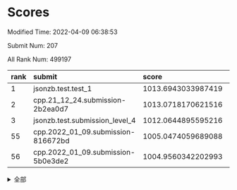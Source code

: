 # Scores

Modified Time: 2022-04-09 06:38:53

Submit Num: 207

All Rank Num: 499197

| rank |               submit               |       score        |       sigma        | pk_num |
| :--- | :--------------------------------- | :----------------- | :----------------- | :----- |
| 1    | jsonzb.test.test_1                 | 1013.6943033987419 | 0.834009020759972  | 9649   |
| 2    | cpp.21_12_24.submission-2b2ea0d7   | 1013.0718170621516 | 0.7939832531261307 | 9650   |
| 3    | jsonzb.test.submission_level_4     | 1012.0644895595216 | 0.8106066574358309 | 9646   |
| 55   | cpp.2022_01_09.submission-816672bd | 1005.0474059689088 | 0.7196491084125345 | 9645   |
| 56   | cpp.2022_01_09.submission-5b0e3de2 | 1004.9560342202993 | 0.7257774911571515 | 9642   |


<details>
<summary>全部</summary>

| rank |                 submit                 |       score        |       sigma        | pk_num |
| :--- | :------------------------------------- | :----------------- | :----------------- | :----- |
| 1    | jsonzb.test.test_1                     | 1013.6943033987419 | 0.834009020759972  | 9649   |
| 2    | cpp.21_12_24.submission-2b2ea0d7       | 1013.0718170621516 | 0.7939832531261307 | 9650   |
| 3    | jsonzb.test.submission_level_4         | 1012.0644895595216 | 0.8106066574358309 | 9646   |
| 4    | gobigger.level_3.submission_level_3_26 | 1011.73264857562   | 0.7502666109280781 | 9650   |
| 5    | gobigger.level_3.submission_level_3_41 | 1011.6055151567635 | 0.787461064450142  | 9648   |
| 6    | gobigger.level_3.submission_level_3_46 | 1011.5356199540189 | 0.7719491212269329 | 9647   |
| 7    | gobigger.level_3.submission_level_3_29 | 1011.3082583668729 | 0.7524343723391166 | 9649   |
| 8    | gobigger.level_3.submission_level_3_37 | 1011.2795952011677 | 0.7970426423232272 | 9647   |
| 9    | gobigger.level_3.submission_level_3_27 | 1011.1648303141297 | 0.7667970919567414 | 9644   |
| 10   | gobigger.level_3.submission_level_3_40 | 1011.005469188383  | 0.7575588317951134 | 9643   |
| 11   | gobigger.level_3.submission_level_3_30 | 1010.9052419036318 | 0.7664051219945838 | 9650   |
| 12   | gobigger.level_3.submission_level_3_25 | 1010.7641008767022 | 0.7719259884281091 | 9649   |
| 13   | gobigger.level_3.submission_level_3_8  | 1010.7459962980372 | 0.7486369026019192 | 9647   |
| 14   | gobigger.level_3.submission_level_3_45 | 1010.6635699702716 | 0.736335571827776  | 9646   |
| 15   | gobigger.level_3.submission_level_3_44 | 1010.6568234523168 | 0.7650209860971643 | 9648   |
| 16   | gobigger.level_3.submission_level_3_38 | 1010.6284315951013 | 0.7621838594453691 | 9645   |
| 17   | gobigger.level_3.submission_level_3_10 | 1010.3910775447835 | 0.7699064114472255 | 9647   |
| 18   | gobigger.level_3.submission_level_3_36 | 1010.2957764131397 | 0.7673690259353495 | 9648   |
| 19   | gobigger.level_3.submission_level_3_2  | 1010.2247487969345 | 0.7636847495772219 | 9640   |
| 20   | gobigger.level_3.submission_level_3_49 | 1010.2150896727786 | 0.759538653947601  | 9646   |
| 21   | gobigger.level_3.submission_level_3_12 | 1010.2012362630326 | 0.7815920546469912 | 9649   |
| 22   | gobigger.level_3.submission_level_3_23 | 1010.2004205814533 | 0.749811983655763  | 9645   |
| 23   | gobigger.level_3.submission_level_3_21 | 1010.1105770148852 | 0.7395316621496896 | 9640   |
| 24   | gobigger.level_3.submission_level_3_22 | 1010.0186566625789 | 0.7626773637826749 | 9643   |
| 25   | gobigger.level_3.submission_level_3_7  | 1009.9387561592204 | 0.7575138050437937 | 9642   |
| 26   | gobigger.level_3.submission_level_3_33 | 1009.8316239583487 | 0.7589349832278511 | 9641   |
| 27   | gobigger.level_3.submission_level_3_13 | 1009.8253153517029 | 0.7527557053751659 | 9651   |
| 28   | gobigger.level_3.submission_level_3_15 | 1009.8244796948026 | 0.7777776439431434 | 9643   |
| 29   | gobigger.level_3.submission_level_3_16 | 1009.8170713427852 | 0.7743903483629166 | 9647   |
| 30   | gobigger.level_3.submission_level_3_47 | 1009.7934171004982 | 0.752450017723853  | 9652   |
| 31   | gobigger.level_3.submission_level_3_3  | 1009.7720669950506 | 0.7602473128061212 | 9648   |
| 32   | gobigger.level_3.submission_level_3_35 | 1009.7270918242767 | 0.7403874547574094 | 9645   |
| 33   | gobigger.level_3.submission_level_3_28 | 1009.700644510791  | 0.7580340899308632 | 9648   |
| 34   | gobigger.level_3.submission_level_3_1  | 1009.6695093269822 | 0.7782907845336274 | 9640   |
| 35   | gobigger.level_3.submission_level_3_34 | 1009.6501906412967 | 0.7550616506768087 | 9647   |
| 36   | gobigger.level_3.submission_level_3_19 | 1009.5984283588976 | 0.7488526742184559 | 9654   |
| 37   | gobigger.level_3.submission_level_3_17 | 1009.5284371955546 | 0.7435890431134868 | 9648   |
| 38   | gobigger.level_3.submission_level_3_48 | 1009.4080597563755 | 0.7367751237252236 | 9649   |
| 39   | gobigger.level_3.submission_level_3_4  | 1009.2597852533612 | 0.7473205335022547 | 9646   |
| 40   | gobigger.level_3.submission_level_3_43 | 1009.1601906565094 | 0.744086587442168  | 9646   |
| 41   | gobigger.level_3.submission_level_3_18 | 1009.1174882671635 | 0.7453759710477099 | 9644   |
| 42   | gobigger.level_3.submission_level_3_20 | 1009.0178178819182 | 0.7225827667839014 | 9644   |
| 43   | gobigger.level_3.submission_level_3_31 | 1009.0119072415572 | 0.7588767449642907 | 9648   |
| 44   | gobigger.level_3.submission_level_3_24 | 1008.992111663191  | 0.746489263411027  | 9648   |
| 45   | gobigger.level_3.submission_level_3_42 | 1008.95969606207   | 0.7413487310672268 | 9651   |
| 46   | gobigger.level_3.submission_level_3_14 | 1008.902359548379  | 0.7436300899595187 | 9645   |
| 47   | gobigger.level_3.submission_level_3_39 | 1008.8414081111358 | 0.7454382353822449 | 9649   |
| 48   | gobigger.level_3.submission_level_3_32 | 1008.8205591865546 | 0.7495387796749077 | 9644   |
| 49   | gobigger.level_3.submission_level_3_9  | 1008.7172855435244 | 0.7316057161234575 | 9650   |
| 50   | gobigger.level_3.submission_level_3_0  | 1008.6833050896325 | 0.7343843923002468 | 9653   |
| 51   | gobigger.level_3.submission_level_3_5  | 1008.6601721051532 | 0.7666120738844128 | 9650   |
| 52   | gobigger.level_3.submission_level_3_6  | 1008.6420206379621 | 0.7384169107129732 | 9648   |
| 53   | gobigger.level_3.submission_level_3_11 | 1008.5157365415765 | 0.7423740181215819 | 9646   |
| 54   | gobigger.level_1.submission_level_1_23 | 1005.1120098964451 | 0.7242219518535635 | 9646   |
| 55   | cpp.2022_01_09.submission-816672bd     | 1005.0474059689088 | 0.7196491084125345 | 9645   |
| 56   | cpp.2022_01_09.submission-5b0e3de2     | 1004.9560342202993 | 0.7257774911571515 | 9642   |
| 57   | gobigger.level_1.submission_level_1_2  | 1004.5167828546321 | 0.7161196119824513 | 9639   |
| 58   | gobigger.level_1.submission_level_1_33 | 1004.3126278724986 | 0.7111977868433951 | 9650   |
| 59   | gobigger.level_1.submission_level_1_20 | 1004.2870840327807 | 0.7058306477842587 | 9647   |
| 60   | gobigger.level_1.submission_level_1_4  | 1004.2144726342797 | 0.713755934104069  | 9645   |
| 61   | gobigger.level_1.submission_level_1_35 | 1004.1954363425691 | 0.7219410347663718 | 9648   |
| 62   | gobigger.level_1.submission_level_1_0  | 1004.0700631700005 | 0.7127361678028731 | 9649   |
| 63   | gobigger.level_1.submission_level_1_17 | 1004.0561371014037 | 0.7180092884469923 | 9645   |
| 64   | gobigger.level_1.submission_level_1_38 | 1004.0186085390582 | 0.70808695451492   | 9647   |
| 65   | gobigger.level_1.submission_level_1_36 | 1003.8670313436854 | 0.7094335881471002 | 9646   |
| 66   | gobigger.level_1.submission_level_1_37 | 1003.8248891328367 | 0.7155831337785418 | 9648   |
| 67   | gobigger.level_1.submission_level_1_26 | 1003.7562474029777 | 0.7136601625808846 | 9644   |
| 68   | gobigger.level_1.submission_level_1_11 | 1003.7090617313395 | 0.7132477753618299 | 9646   |
| 69   | gobigger.level_1.submission_level_1_49 | 1003.688417459174  | 0.7146741782995496 | 9640   |
| 70   | gobigger.level_1.submission_level_1_7  | 1003.6666193073387 | 0.7154266461313247 | 9650   |
| 71   | gobigger.level_1.submission_level_1_27 | 1003.6431666950529 | 0.7257172730843191 | 9644   |
| 72   | gobigger.level_1.submission_level_1_8  | 1003.6369544972958 | 0.7125918720251452 | 9644   |
| 73   | gobigger.level_1.submission_level_1_46 | 1003.5990264410797 | 0.7088265409530861 | 9642   |
| 74   | gobigger.level_1.submission_level_1_19 | 1003.5574774399257 | 0.7131722539535541 | 9647   |
| 75   | gobigger.level_1.submission_level_1_25 | 1003.4612467171805 | 0.7042871231208634 | 9649   |
| 76   | gobigger.level_1.submission_level_1_31 | 1003.4595018467497 | 0.7198970906508463 | 9646   |
| 77   | gobigger.level_1.submission_level_1_47 | 1003.4469576751485 | 0.7116307854021268 | 9645   |
| 78   | gobigger.level_1.submission_level_1_10 | 1003.4060467681566 | 0.713215948630323  | 9647   |
| 79   | gobigger.level_1.submission_level_1_41 | 1003.3891030727827 | 0.7120345153923482 | 9647   |
| 80   | gobigger.level_1.submission_level_1_9  | 1003.3728342909031 | 0.71558592151125   | 9640   |
| 81   | gobigger.level_1.submission_level_1_34 | 1003.3464765496321 | 0.7003210802597444 | 9647   |
| 82   | gobigger.level_1.submission_level_1_16 | 1003.3109344589716 | 0.7181941248365245 | 9643   |
| 83   | gobigger.level_1.submission_level_1_30 | 1003.2499829648696 | 0.7117024175197816 | 9643   |
| 84   | gobigger.level_1.submission_level_1_5  | 1003.2220344613968 | 0.7037666738432681 | 9651   |
| 85   | gobigger.level_1.submission_level_1_40 | 1003.2027818586673 | 0.7128759864339059 | 9644   |
| 86   | gobigger.level_1.submission_level_1_43 | 1003.048411454647  | 0.7031505925146918 | 9648   |
| 87   | gobigger.level_1.submission_level_1_32 | 1003.0115509064357 | 0.715231335334059  | 9643   |
| 88   | gobigger.level_1.submission_level_1_1  | 1002.9945321279486 | 0.7154919060360159 | 9648   |
| 89   | gobigger.level_1.submission_level_1_21 | 1002.9157758863709 | 0.7142472218602758 | 9651   |
| 90   | gobigger.level_1.submission_level_1_45 | 1002.9108041846548 | 0.7174610283130526 | 9648   |
| 91   | gobigger.level_1.submission_level_1_42 | 1002.8712892408416 | 0.7116451906329158 | 9647   |
| 92   | gobigger.level_1.submission_level_1_48 | 1002.8567943017094 | 0.7076625238816123 | 9645   |
| 93   | gobigger.level_1.submission_level_1_3  | 1002.8509416362126 | 0.7087572059286829 | 9644   |
| 94   | gobigger.level_1.submission_level_1_6  | 1002.8296325291922 | 0.7124653426627346 | 9650   |
| 95   | gobigger.level_1.submission_level_1_18 | 1002.7402236678149 | 0.7241581981329144 | 9650   |
| 96   | gobigger.level_1.submission_level_1_12 | 1002.692160178366  | 0.7087541079191396 | 9646   |
| 97   | gobigger.level_1.submission_level_1_24 | 1002.6653330211528 | 0.7058108805659439 | 9651   |
| 98   | gobigger.level_1.submission_level_1_22 | 1002.6629389466045 | 0.718393743665711  | 9649   |
| 99   | gobigger.level_1.submission_level_1_13 | 1002.6193805953374 | 0.7066339532176922 | 9644   |
| 100  | gobigger.level_1.submission_level_1_28 | 1002.588294575342  | 0.7095500864393478 | 9647   |
| 101  | gobigger.level_1.submission_level_1_15 | 1002.2230657420384 | 0.714166544606138  | 9647   |
| 102  | gobigger.level_1.submission_level_1_29 | 1002.1938551714701 | 0.7248409309921983 | 9649   |
| 103  | gobigger.level_1.submission_level_1_14 | 1001.8808112126883 | 0.7045687418494806 | 9650   |
| 104  | gobigger.level_1.submission_level_1_44 | 1001.517306701632  | 0.705192372171899  | 9644   |
| 105  | gobigger.level_1.submission_level_1_39 | 1001.5035293812734 | 0.7154344008071571 | 9653   |
| 106  | gobigger.random.submission_random_23   | 997.5340608511336  | 0.6999272207458496 | 9644   |
| 107  | gobigger.random.submission_random_39   | 997.39243595081    | 0.7179911362091325 | 9650   |
| 108  | gobigger.random.submission_random_8    | 997.2995403468694  | 0.7003022869958458 | 9643   |
| 109  | gobigger.random.submission_random_35   | 996.93220312581    | 0.7178104159408257 | 9647   |
| 110  | gobigger.random.submission_random_34   | 996.8895728438066  | 0.7084347417814163 | 9643   |
| 111  | gobigger.random.submission_random_47   | 996.8853633841536  | 0.710735045434857  | 9639   |
| 112  | gobigger.random.submission_random_20   | 996.8511740185653  | 0.7100086043066444 | 9645   |
| 113  | gobigger.random.submission_random_17   | 996.8507993629598  | 0.7076074824311145 | 9643   |
| 114  | gobigger.random.submission_random_25   | 996.8468585132673  | 0.706221813601964  | 9645   |
| 115  | gobigger.random.submission_random_49   | 996.814645177924   | 0.7060189932909345 | 9644   |
| 116  | gobigger.random.submission_random_43   | 996.7754757155512  | 0.702818233386192  | 9644   |
| 117  | gobigger.random.submission_random_26   | 996.7078063413471  | 0.7040039038055803 | 9649   |
| 118  | gobigger.random.submission_random_4    | 996.6792620431664  | 0.7168398394637355 | 9644   |
| 119  | gobigger.random.submission_random_9    | 996.6314036715228  | 0.7295724261015945 | 9642   |
| 120  | gobigger.random.submission_random_22   | 996.6293107056532  | 0.7174316522332567 | 9646   |
| 121  | gobigger.random.submission_random_30   | 996.53167482668    | 0.7057217879065448 | 9647   |
| 122  | gobigger.random.submission_random_13   | 996.510161565068   | 0.7111105587992737 | 9646   |
| 123  | gobigger.random.submission_random_29   | 996.4763255961936  | 0.7076960852793609 | 9641   |
| 124  | gobigger.random.submission_random_36   | 996.4507747927186  | 0.70715983838812   | 9649   |
| 125  | gobigger.random.submission_random_1    | 996.3102787997663  | 0.7132813349389777 | 9648   |
| 126  | gobigger.random.submission_random_42   | 996.3098725097774  | 0.7249764863246609 | 9651   |
| 127  | gobigger.random.submission_random_37   | 996.2979787646029  | 0.7149951833793262 | 9648   |
| 128  | gobigger.random.submission_random_11   | 996.2271481061497  | 0.7060988410601987 | 9644   |
| 129  | gobigger.random.submission_random_46   | 996.2089752626481  | 0.7005101067073363 | 9648   |
| 130  | gobigger.random.submission_random_24   | 996.1506121314844  | 0.7284872001966227 | 9649   |
| 131  | gobigger.random.submission_random_7    | 996.13722194255    | 0.7179421462314012 | 9649   |
| 132  | gobigger.random.submission_random_19   | 996.0646911099205  | 0.6956951668023903 | 9642   |
| 133  | gobigger.random.submission_random_18   | 996.048647779547   | 0.7123611610870155 | 9647   |
| 134  | gobigger.random.submission_random_44   | 996.0421579884859  | 0.7051968695488362 | 9646   |
| 135  | gobigger.random.submission_random_15   | 996.0293280125491  | 0.7178482585504032 | 9645   |
| 136  | gobigger.random.submission_random_32   | 995.9953435933534  | 0.7201847543399454 | 9651   |
| 137  | gobigger.random.submission_random_27   | 995.9874568131715  | 0.70473706605653   | 9645   |
| 138  | gobigger.random.submission_random_14   | 995.9855649406823  | 0.6941663348667823 | 9647   |
| 139  | gobigger.random.submission_random_48   | 995.9499418153375  | 0.7223093784353516 | 9643   |
| 140  | gobigger.random.submission_random_2    | 995.928022407819   | 0.7108878223437471 | 9644   |
| 141  | gobigger.random.submission_random_3    | 995.9218267952117  | 0.7173798145042761 | 9647   |
| 142  | gobigger.random.submission_random_5    | 995.8933740277396  | 0.7076050363397453 | 9648   |
| 143  | gobigger.random.submission_random_6    | 995.8698606633635  | 0.7123232918099169 | 9649   |
| 144  | gobigger.random.submission_random_33   | 995.7995291468734  | 0.7182682399854221 | 9643   |
| 145  | gobigger.random.submission_random_41   | 995.7937904372093  | 0.701676452375726  | 9645   |
| 146  | gobigger.random.submission_random_0    | 995.6438143411361  | 0.7071331746069535 | 9650   |
| 147  | gobigger.random.submission_random_10   | 995.6329134308133  | 0.708433735841649  | 9642   |
| 148  | gobigger.random.submission_random_31   | 995.6254913193515  | 0.7265305109456123 | 9648   |
| 149  | gobigger.random.submission_random_28   | 995.4557710006044  | 0.7101949018152341 | 9645   |
| 150  | gobigger.random.submission_random_45   | 995.3474000580698  | 0.7196747385377847 | 9647   |
| 151  | gobigger.random.submission_random_16   | 995.2099718747689  | 0.7077561435423606 | 9653   |
| 152  | gobigger.random.submission_random_40   | 994.8847055485088  | 0.7175737607261731 | 9649   |
| 153  | gobigger.random.submission_random_38   | 994.8798015925494  | 0.7105773562640386 | 9643   |
| 154  | gobigger.random.submission_random_21   | 994.832121103116   | 0.7234423789986685 | 9643   |
| 155  | gobigger.random.submission_random_12   | 994.4098417191269  | 0.7136867903452266 | 9650   |
| 156  | gobigger.level_2.submission_level_2_19 | 993.877896658558   | 0.7463625064385342 | 9647   |
| 157  | gobigger.level_2.submission_level_2_16 | 993.8472920578296  | 0.7299981138907107 | 9643   |
| 158  | gobigger.level_2.submission_level_2_4  | 993.7645792231102  | 0.7372909974142335 | 9650   |
| 159  | gobigger.level_2.submission_level_2_18 | 993.7367821627058  | 0.7231786581541622 | 9648   |
| 160  | gobigger.level_2.submission_level_2_20 | 993.5033943187202  | 0.7394972060447763 | 9650   |
| 161  | gobigger.level_2.submission_level_2_3  | 993.4304854509926  | 0.7434338509049226 | 9645   |
| 162  | gobigger.level_2.submission_level_2_48 | 993.0899907247147  | 0.7505082746969527 | 9650   |
| 163  | gobigger.level_2.submission_level_2_22 | 993.0491319658316  | 0.73578235987655   | 9646   |
| 164  | gobigger.level_2.submission_level_2_1  | 993.0248782789572  | 0.7426696444814571 | 9648   |
| 165  | gobigger.level_2.submission_level_2_42 | 993.0183259412119  | 0.7228109036184956 | 9649   |
| 166  | gobigger.level_2.submission_level_2_44 | 992.9923946073656  | 0.7292692292779395 | 9648   |
| 167  | gobigger.level_2.submission_level_2_8  | 992.9062875252366  | 0.7465845324364813 | 9645   |
| 168  | gobigger.level_2.submission_level_2_34 | 992.830091634602   | 0.7287700341927762 | 9650   |
| 169  | gobigger.level_2.submission_level_2_24 | 992.8102241005103  | 0.7361765268965277 | 9641   |
| 170  | gobigger.level_2.submission_level_2_41 | 992.7906416057473  | 0.758419096535219  | 9646   |
| 171  | gobigger.level_2.submission_level_2_6  | 992.756580532563   | 0.7489375929427384 | 9647   |
| 172  | gobigger.level_2.submission_level_2_7  | 992.7398746575725  | 0.7481905200592854 | 9646   |
| 173  | gobigger.level_2.submission_level_2_47 | 992.670738846552   | 0.7301223096460168 | 9647   |
| 174  | gobigger.level_2.submission_level_2_32 | 992.6047671257106  | 0.7382050748292248 | 9642   |
| 175  | gobigger.level_2.submission_level_2_31 | 992.5358997828649  | 0.7348203267184406 | 9648   |
| 176  | gobigger.level_2.submission_level_2_12 | 992.515646784042   | 0.737735982966415  | 9648   |
| 177  | gobigger.level_2.submission_level_2_5  | 992.4766642303872  | 0.7429514084653497 | 9648   |
| 178  | gobigger.level_2.submission_level_2_25 | 992.4105958084481  | 0.726589526541794  | 9650   |
| 179  | gobigger.level_2.submission_level_2_27 | 992.2918579824741  | 0.7462025788605876 | 9639   |
| 180  | gobigger.level_2.submission_level_2_9  | 992.2276466512178  | 0.737969424654076  | 9643   |
| 181  | gobigger.level_2.submission_level_2_17 | 992.1983917985815  | 0.7471181807371098 | 9638   |
| 182  | gobigger.level_2.submission_level_2_45 | 992.0674745597033  | 0.7441522969511688 | 9651   |
| 183  | gobigger.level_2.submission_level_2_33 | 992.0143403196738  | 0.7498120074232223 | 9649   |
| 184  | gobigger.level_2.submission_level_2_0  | 991.8899244176129  | 0.7551875503192165 | 9639   |
| 185  | gobigger.level_2.submission_level_2_23 | 991.8095392262042  | 0.7604765340483051 | 9641   |
| 186  | gobigger.level_2.submission_level_2_29 | 991.7072173635422  | 0.7445311891061593 | 9648   |
| 187  | gobigger.level_2.submission_level_2_46 | 991.5104187907069  | 0.7480900531463195 | 9649   |
| 188  | gobigger.level_2.submission_level_2_36 | 991.4898430325939  | 0.7670475556526803 | 9643   |
| 189  | gobigger.level_2.submission_level_2_49 | 991.4850277146851  | 0.7416789702906923 | 9645   |
| 190  | gobigger.level_2.submission_level_2_10 | 991.4768466273904  | 0.7551939190243063 | 9647   |
| 191  | gobigger.level_2.submission_level_2_40 | 991.4357696702411  | 0.7544677981700202 | 9647   |
| 192  | gobigger.level_2.submission_level_2_39 | 991.4305488108845  | 0.7462579702421809 | 9650   |
| 193  | gobigger.level_2.submission_level_2_30 | 991.385267443923   | 0.753832783019424  | 9645   |
| 194  | gobigger.level_2.submission_level_2_28 | 991.3761045814942  | 0.7614024599702531 | 9644   |
| 195  | gobigger.level_2.submission_level_2_21 | 991.3161553286501  | 0.7326844392710915 | 9645   |
| 196  | gobigger.level_2.submission_level_2_37 | 991.2868456128941  | 0.7655948110454782 | 9649   |
| 197  | gobigger.level_2.submission_level_2_13 | 991.280897103565   | 0.7306074338934695 | 9642   |
| 198  | gobigger.level_2.submission_level_2_11 | 990.7866553756337  | 0.7554044941659108 | 9649   |
| 199  | gobigger.level_2.submission_level_2_26 | 990.7786528076792  | 0.7752014354207383 | 9647   |
| 200  | gobigger.level_2.submission_level_2_2  | 990.6970239589147  | 0.7659698673220094 | 9646   |
| 201  | gobigger.level_2.submission_level_2_14 | 990.679291588765   | 0.7621196757837444 | 9646   |
| 202  | gobigger.level_2.submission_level_2_15 | 990.6677298396918  | 0.7575429956825727 | 9644   |
| 203  | gobigger.level_2.submission_level_2_43 | 990.6210197629221  | 0.7761360936582089 | 9646   |
| 204  | gobigger.level_2.submission_level_2_38 | 990.0861070752635  | 0.7820738385839872 | 9644   |
| 205  | gobigger.level_2.submission_level_2_35 | 989.9651380439141  | 0.7639843265775483 | 9654   |
| 206  | gobigger.none.submission_none_0        | 976.0928592164838  | 1.4225436124718853 | 9644   |
| 207  | gobigger.none.submission_none_1        | 975.9222069890835  | 1.436860905829714  | 9642   |

</details>
